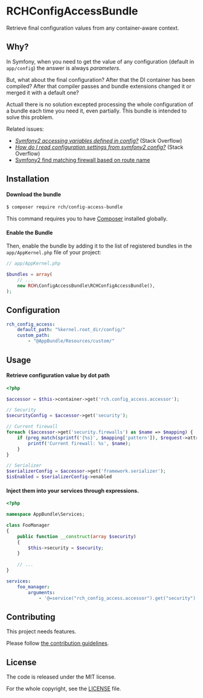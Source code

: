 RCHConfigAccessBundle
=====================

Retrieve final configuration values from any container-aware context.

Why?
----

In Symfony, when you need to get the value of any configuration (default in `app/config`) the answer is always _parameters_.

But, what about the final configuration? After that the DI container has been compiled? After that compiler passes and bundle extensions changed it or merged it with a default one?

Actuall there is no solution excepted processing the whole configuration of a bundle each time you need it, even partially.
This bundle is intended to solve this problem.

Related issues:
- [_Symfony2 accessing variables defined in config?_](http://stackoverflow.com/questions/8544392/symfony2-accessing-variables-defined-in-config-yml-and-config-yml#answer-22603488) (Stack Overflow)
- [_How do I read configuration settings from symfony2 config?_](http://stackoverflow.com/questions/4821692/how-do-i-read-configuration-settings-from-symfony2-config-yml#answer-22599416) (Stack Overflow)
- [Symfony2 find matching firewall based on route name](http://stackoverflow.com/questions/29285514/symfony-2-find-matching-firewall-based-on-route-name)

Installation
------------

#### Download the bundle

```bash
$ composer require rch/config-access-bundle
```

This command requires you to have [Composer](https://getcomposer.org/doc/00-intro.md) installed globally.

#### Enable the Bundle

Then, enable the bundle by adding it to the list of registered bundles
in the `app/AppKernel.php` file of your project:

```php
// app/AppKernel.php

$bundles = array(
    // ...
    new RCH\ConfigAccessBundle\RCHConfigAccessBundle(),
);
```

Configuration
--------------

```yaml
rch_config_access:
    default_path: "%kernel.root_dir/config/"
    custom_path:
        - "@AppBundle/Resources/custom/"
```

Usage
-----

#### Retrieve configuration value by dot path

```php
<?php

$accessor = $this->container->get('rch.config_access.accessor');

// Security
$securityConfig = $accessor->get('security');

// Current firewall
foreach ($accessor->get('security.firewalls') as $name => $mapping) {
    if (preg_match(sprintf('{%s}', $mapping['pattern']), $request->attributes->get('_route'))) {
        printf('Current firewall: %s', $name);
    }
}

// Serializer
$serializerConfig = $accessor->get('framework.serializer');
$isEnabled = $serializerConfig->enabled
```

#### Inject them into your services through expressions.

```php
<?php

namespace AppBundle\Services;

class FooManager 
{
    public function __construct(array $security)
    {
        $this->security = $security;
    }
    
    // ...
}
```

```yaml
services:
    foo_manager:
        arguments: 
            - '@=service("rch_config_access.accessor").get("security")'
```

Contributing
------------

This project needs features.

Please follow [the contribution guidelines](CONTRIBUTING.md).

License
-------

The code is released under the MIT license.

For the whole copyright, see the [LICENSE](LICENSE) file.
